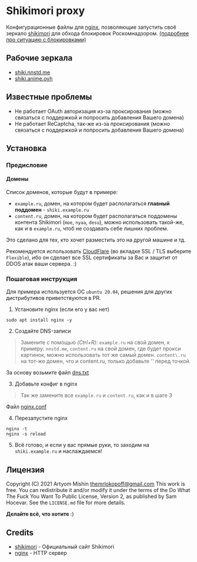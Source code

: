 # Shikimori proxy

Конфигурационные файлы для [nginx](https://nginx.org/ru/), позволяющие запустить своё зеркало [shikimori](https://shikimori.one/) для обхода блокировок Роскомнадзором. [(подробнее про ситуацию с блокировками)](https://vk.com/shikimori?w=wall-9273458_512370)

## Рабочие зеркала

- [shiki.nnstd.me](https://shiki.nnstd.me)
- [shiki.anime.ovh](https://shiki.anime.ovh)

## Известные проблемы

- Не работает OAuth авторизация из-за проксирования (можно связаться с поддержкой и попросить добавления Вашего домена)
- Не работает ReCaptcha, так-же из-за проксирования (можно связаться с поддержкой и попросить добавления Вашего домена)

## Установка

### Предисловие

#### Домены

Список доменов, которые будут в примере:

- `example.ru`, домен, на котором будет располагаться **главный поддомен** - `shiki.example.ru`
- `content.ru`, домен, на котором будет располагаться поддомены контента Shikimori (`moe`, `nyaa`, `desu`), можно использовать такой-же, как и в `example.ru`, чтоб не создавать себе лишних проблем.

Это сделано для тех, кто хочет разместить это на другой машине и тд.

Рекомендуется использовать [CloudFlare](https://cloudflare.com/) (во вкладке SSL / TLS выберите `Flexible`), ибо он сделает все SSL сертификаты за Вас и защитит от DDOS атак ваши сервера. :)

### Пошаговая инструкция

Для примера используется ОС `ubuntu 20.04`, решения для других дистрибутивов приветствуются в PR.

1. Установите nginx (если его у вас нет)

```shell
sudo apt install nginx -y
```

2. Создайте DNS-записи

> Замените с помощью *(Ctrl+R)*:
> `example.ru` на свой домен, к примеру: `nnstd.me`,
> `content.ru` на свой домен, где будет прокси картинок, можно использовать тот же самый домен.
> `content\.ru` на тот-же домен, что и content.ru, только добавьте '\' перед точкой. 

За основу возьмите файл [dns.txt](dns.txt)

3. Добавьте конфиг в nginx

> Так же замените все `example.ru` и `content.ru`, как и в шаге 3

Файл [nginx.conf](nginx.conf)

4. Перезапустите nginx

```shell
nginx -t
nginx -s reload
```

5. Всё готово, и если у вас прямые руки, то заходим на `shiki.example.ru` и наслаждаемся!

## Лицензия

Copyright (C) 2021 Artyom Mishin <themrlokopoff@gmail.com>
This work is free. You can redistribute it and/or modify it under the
terms of the Do What The Fuck You Want To Public License, Version 2,
as published by Sam Hocevar. See the `LICENSE.md` file for more details.

**Делайте всё, что хотите** :)

## Credits

- [shikimori](http://shikimori.one/) - Официальный сайт Shikimori
- [nginx](https://nginx.org/ru/) - HTTP сервер
